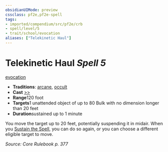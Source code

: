 ```yaml
---
obsidianUIMode: preview
cssclass: pf2e,pf2e-spell
tags:
- imported/compendium/src/pf2e/crb
- spell/level/5
- trait/school/evocation
aliases: ["Telekinetic Haul"]
---
```

# Telekinetic Haul *Spell 5*   
[evocation](evocation.md)  

- **Traditions**: [arcane](arcane.md), [occult](occult.md)
- **Cast** [>>](chapter-9-playing-the-game.md#Actions "Two-Action") 
- **Range**120 foot
- **Targets**1 unattended object of up to 80 Bulk with no dimension longer than 20 feet
- **Duration**sustained up to 1 minute

You move the target up to 20 feet, potentially suspending it in midair. When you [Sustain the Spell](sustain-a-spell.md), you can do so again, or you can choose a different eligible target to move.

*Source: Core Rulebook p. 377*